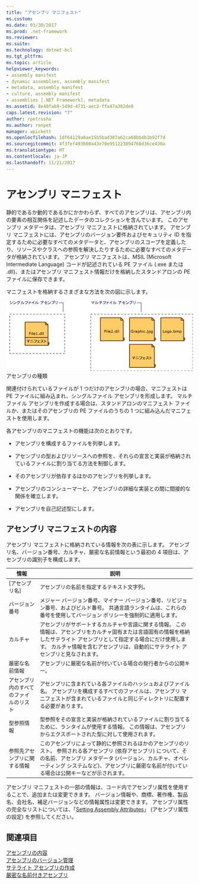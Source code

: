 ```yaml
---
title: "アセンブリ マニフェスト"
ms.custom: 
ms.date: 03/30/2017
ms.prod: .net-framework
ms.reviewer: 
ms.suite: 
ms.technology: dotnet-bcl
ms.tgt_pltfrm: 
ms.topic: article
helpviewer_keywords:
- assembly manifest
- dynamic assemblies, assembly manifest
- metadata, assembly manifest
- culture, assembly manifest
- assemblies [.NET Framework], metadata
ms.assetid: 8e40fab9-549d-4731-aec2-ffa47a382de0
caps.latest.revision: "7"
author: rpetrusha
ms.author: ronpet
manager: wpickett
ms.openlocfilehash: 1df64129a0ae15b5bad387a62ca60bb4b1b92f7d
ms.sourcegitcommit: 4f3fef493080a43e70e951223894768d36ce430a
ms.translationtype: HT
ms.contentlocale: ja-JP
ms.lasthandoff: 11/21/2017
---
```

# <a name="assembly-manifest"></a>アセンブリ マニフェスト
静的であるか動的であるかにかかわらず、すべてのアセンブリは、アセンブリ内の要素の相互関係を記述したデータのコレクションを含んでいます。 このアセンブリ メタデータは、アセンブリ マニフェストに格納されています。 アセンブリ マニフェストには、アセンブリのバージョン要件およびセキュリティ ID を指定するために必要なすべてのメタデータと、アセンブリのスコープを定義したり、リソースやクラスへの参照を解決したりするために必要なすべてのメタデータが格納されています。 アセンブリ マニフェストは、MSIL (Microsoft Intermediate Language) コードが記述されている PE ファイル (.exe または .dll)、またはアセンブリ マニフェスト情報だけを格納したスタンドアロンの PE ファイルに保存できます。  
  
 マニフェストを格納するさまざまな方法を次の図に示します。  
  
 ![A single&#45;file assembly](../../../docs/framework/app-domains/media/assemblytypes.gif "assemblytypes")  
アセンブリの種類  
  
 関連付けられているファイルが 1 つだけのアセンブリの場合、マニフェストは PE ファイルに組み込まれ、シングルファイル アセンブリを形成します。 マルチファイル アセンブリを作成する場合は、スタンドアロンのマニフェスト ファイルか、またはそのアセンブリの PE ファイルのうちの 1 つに組み込んだマニフェストを使用します。  
  
 各アセンブリのマニフェストの機能は次のとおりです。  
  
-   アセンブリを構成するファイルを列挙します。  
  
-   アセンブリの型およびリソースへの参照を、それらの宣言と実装が格納されているファイルに割り当てる方法を制御します。  
  
-   そのアセンブリが依存するほかのアセンブリを列挙します。  
  
-   アセンブリのコンシューマーと、アセンブリの詳細な実装との間に間接的な関係を確立します。  
  
-   アセンブリを自己記述型にします。  
  
## <a name="assembly-manifest-contents"></a>アセンブリ マニフェストの内容  
 アセンブリ マニフェストに格納されている情報を次の表に示します。 アセンブリ名、バージョン番号、カルチャ、厳密な名前情報という最初の 4 項目は、アセンブリの識別子を構成します。  
  
|情報|説明|  
|-----------------|-----------------|  
|[アセンブリ名]|アセンブリの名前を指定するテキスト文字列。|  
|バージョン番号|メジャー バージョン番号、マイナー バージョン番号、リビジョン番号、およびビルド番号。 共通言語ランタイムは、これらの番号を使用してバージョン ポリシーを強制的に適用します。|  
|カルチャ|アセンブリがサポートするカルチャや言語に関する情報。 この情報は、アセンブリをカルチャ固有または言語固有の情報を格納したサテライト アセンブリとして指定する場合にだけ使用します。 カルチャ情報を含むアセンブリは、自動的にサテライト アセンブリと見なされます。|  
|厳密な名前情報|アセンブリに厳密な名前が付いている場合の発行者からの公開キー。|  
|アセンブリ内のすべてのファイルのリスト|アセンブリに含まれている各ファイルのハッシュおよびファイル名。 アセンブリを構成するすべてのファイルは、アセンブリ マニフェストが含まれているファイルと同じディレクトリに配置する必要があります。|  
|型参照情報|型参照をその宣言と実装が格納されているファイルに割り当てるために、ランタイムが使用する情報。 この情報は、アセンブリからエクスポートされた型に対して使用されます。|  
|参照先アセンブリに関する情報|このアセンブリによって静的に参照されるほかのアセンブリのリスト。 参照される各アセンブリ (依存アセンブリ) について、その名前、アセンブリ メタデータ (バージョン、カルチャ、オペレーティング システムなど)、アセンブリに厳密な名前が付いている場合は公開キーなどが示されます。|  
  
 アセンブリ マニフェストの一部の情報は、コード内でアセンブリ属性を使用することで、追加または変更できます。 バージョン情報や、商標、著作権、製品名、会社名、補足バージョンなどの情報属性は変更できます。 アセンブリ属性の完全なリストについては、「[Setting Assembly Attributes](../../../docs/framework/app-domains/set-assembly-attributes.md)」 (アセンブリ属性の設定) を参照してください。  
  
## <a name="see-also"></a>関連項目  
 [アセンブリの内容](../../../docs/framework/app-domains/assembly-contents.md)  
 [アセンブリのバージョン管理](../../../docs/framework/app-domains/assembly-versioning.md)  
 [サテライト アセンブリの作成](../../../docs/framework/resources/creating-satellite-assemblies-for-desktop-apps.md)  
 [厳密な名前付きアセンブリ](../../../docs/framework/app-domains/strong-named-assemblies.md)
